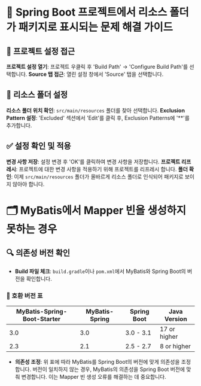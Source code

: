 # 🌱 Spring Boot 프로젝트에서 리소스 폴더가 패키지로 표시되는 문제 해결 가이드

## 📂 프로젝트 설정 접근
**프로젝트 설정 열기**: 프로젝트 우클릭 후 'Build Path' -> 'Configure Build Path'를 선택합니다.
**Source 탭 접근**: 열린 설정 창에서 'Source' 탭을 선택합니다.

## 📁 리소스 폴더 설정
**리소스 폴더 위치 확인**: `src/main/resources` 폴더를 찾아 선택합니다.
**Exclusion Pattern 설정**: 'Excluded' 섹션에서 'Edit'를 클릭 후, Exclusion Patterns에 '**'를 추가합니다.

## ✅ 설정 확인 및 적용
**변경 사항 저장**: 설정 변경 후 'OK'를 클릭하여 변경 사항을 저장합니다.
**프로젝트 리프레시**: 프로젝트에 대한 변경 사항을 적용하기 위해 프로젝트를 리프레시 합니다.
**폴더 확인**: 이제 `src/main/resources` 폴더가 올바르게 리소스 폴더로 인식되어 패키지로 보이지 않아야 합니다.

# 🗂️ MyBatis에서 Mapper 빈을 생성하지 못하는 경우

## 🔍 의존성 버전 확인
- **Build 파일 체크**: `build.gradle`이나 `pom.xml`에서 MyBatis와 Spring Boot의 버전을 확인합니다.

### 📌 호환 버전 표
| MyBatis-Spring-Boot-Starter | MyBatis-Spring | Spring Boot | Java Version |
|-----------------------------|----------------|-------------|--------------|
| 3.0                         | 3.0            | 3.0 - 3.1   | 17 or higher |
| 2.3                         | 2.1            | 2.5 - 2.7   | 8 or higher  |

- **의존성 조정**: 위 표에 따라 MyBatis를 Spring Boot의 버전에 맞게 의존성을 조정합니다. 버전이 일치하지 않는 경우, MyBatis의 의존성을 Spring Boot 버전에 맞춰 변경합니다. 이는 Mapper 빈 생성 오류를 해결하는 데 중요합니다.
